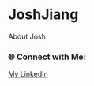 # JoshJiang
About Josh
### 🌐 Connect with Me:

[My LinkedIn](https://www.linkedin.com/in/tianyao-jiang-04a435208/)
